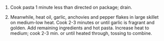 1. Cook pasta 1 minute less than directed on package; drain.

2. Meanwhile, heat oil, garlic, anchovies and pepper flakes in large skillet on medium-low heat. Cook 2-3 minutes or until garlic is fragrant and golden. Add remaining ingredients and hot pasta. Increase heat to medium; cook 2-3 min. or until heated through, tossing to combine.
